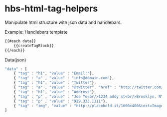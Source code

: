 # hbs-html-tag-helpers

Manipulate html structure with json data and handlebars. 


Example:
Handlebars template
```html
{{#each data}}
	{{createTagBlock}} 
{{/each}}
```

Data(json)
```javascript
"data" : [
	{ "tag" : "h1", "value" : "Email:"},
	{ "tag" : "a" , "value" : "info@domain.com"},
	{ "tag" : "h1", "value" : "Twitter"},
	{ "tag" : "a" , "value" : "@twitter", "href" : "http://twitter.com/twitter"},
	{ "tag" : "h1", "value" : "Address"},
	{ "tag" : "p" , "value" : "Joe Yo<br/>1234 addy st<br/>Brooklyn, NY 30033"},
	{ "tag" : "p" , "value" : "929.333.1111"},
	{ "tag" : "img", "value" : "http://placehold.it/1000x400&text=Image"}
]
```